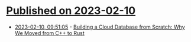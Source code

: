 # [Published on 2023-02-10](index.md)

* [2023-02-10, 09:51:05](https://news.ycombinator.com/item?id=34737626) - [Building a Cloud Database from Scratch: Why We Moved from C++ to Rust](https://www.risingwave-labs.com/blog/building-a-cloud-database-from-scratch-why-we-moved-from-cpp-to-rust/)
